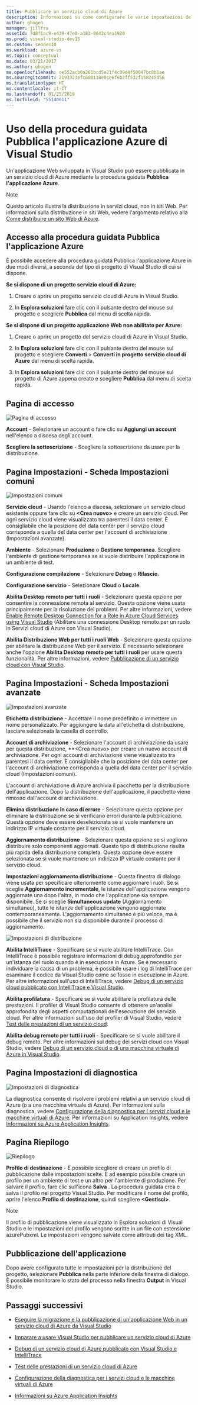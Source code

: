 ```yaml
---
title: Pubblicare un servizio cloud di Azure
description: Informazioni su come configurare le varie impostazioni della procedura guidata Pubblica l'applicazione Azure di Visual Studio
author: ghogen
manager: jillfra
assetId: 7d8f1ac9-e439-47e0-a183-0642c4ea1920
ms.prod: visual-studio-dev15
ms.custom: seodec18
ms.workload: azure-vs
ms.topic: conceptual
ms.date: 03/21/2017
ms.author: ghogen
ms.openlocfilehash: ce552acb0a261bcd5e21f4c09d4f58047bc8b1ae
ms.sourcegitcommit: 2193323efc608118e0ce6f6b2ff532f158245d56
ms.translationtype: HT
ms.contentlocale: it-IT
ms.lasthandoff: 01/25/2019
ms.locfileid: "55140611"
---
```

# <a name="using-the-visual-studio-publish-azure-application-wizard"></a>Uso della procedura guidata Pubblica l'applicazione Azure di Visual Studio

Un'applicazione Web sviluppata in Visual Studio può essere pubblicata in un servizio cloud di Azure mediante la procedura guidata **Pubblica l'applicazione Azure**.

> [!Note]
> Questo articolo illustra la distribuzione in servizi cloud, non in siti Web. Per informazioni sulla distribuzione in siti Web, vedere l'argomento relativo alla [Come distribuire un sito Web di Azure](https://social.msdn.microsoft.com/Search/windowsazure?query=How%20to%20Deploy%20an%20Azure%20Web%20Site&Refinement=138&ac=4#refinementChanges=117&pageNumber=1&showMore=false).

## <a name="accessing-the-publish-azure-application-wizard"></a>Accesso alla procedura guidata Pubblica l'applicazione Azure

È possibile accedere alla procedura guidata Pubblica l'applicazione Azure in due modi diversi, a seconda del tipo di progetto di Visual Studio di cui si dispone.

**Se si dispone di un progetto servizio cloud di Azure:**

1. Creare o aprire un progetto servizio cloud di Azure in Visual Studio.

1. In **Esplora soluzioni** fare clic con il pulsante destro del mouse sul progetto e scegliere **Pubblica** dal menu di scelta rapida.

**Se si dispone di un progetto applicazione Web non abilitato per Azure:**

1. Creare o aprire un progetto del servizio cloud di Azure in Visual Studio.

1. In **Esplora soluzioni** fare clic con il pulsante destro del mouse sul progetto e scegliere **Converti** > **Converti in progetto servizio cloud di Azure** dal menu di scelta rapida.

1. In **Esplora soluzioni** fare clic con il pulsante destro del mouse sul progetto di Azure appena creato e scegliere **Pubblica** dal menu di scelta rapida.

## <a name="sign-in-page"></a>Pagina di accesso

![Pagina di accesso](./media/vs-azure-tools-publish-azure-application-wizard/sign-in.png)

**Account** - Selezionare un account o fare clic su **Aggiungi un account** nell'elenco a discesa degli account.

**Scegliere la sottoscrizione** - Scegliere la sottoscrizione da usare per la distribuzione.

## <a name="settings-page---common-settings-tab"></a>Pagina Impostazioni - Scheda Impostazioni comuni

![Impostazioni comuni](./media/vs-azure-tools-publish-azure-application-wizard/settings-common-settings.png)

**Servizio cloud** - Usando l'elenco a discesa, selezionare un servizio cloud esistente oppure fare clic su **&lt;Crea nuovo&gt;** e creare un servizio cloud. Per ogni servizio cloud viene visualizzato tra parentesi il data center. È consigliabile che la posizione del data center per il servizio cloud corrisponda a quella del data center per l'account di archiviazione (Impostazioni avanzate).

**Ambiente** - Selezionare **Produzione** o **Gestione temporanea**. Scegliere l'ambiente di gestione temporanea se si vuole distribuire l'applicazione in un ambiente di test.

**Configurazione compilazione** - Selezionare **Debug** o **Rilascio**.

**Configurazione servizio** - Selezionare **Cloud** o **Locale**.

**Abilita Desktop remoto per tutti i ruoli** - Selezionare questa opzione per consentire la connessione remota al servizio. Questa opzione viene usata principalmente per la risoluzione dei problemi. Per altre informazioni, vedere [Enable Remote Desktop Connection for a Role in Azure Cloud Services using Visual Studio](/azure/cloud-services/cloud-services-role-enable-remote-desktop-visual-studio) (Abilitare una connessione Desktop remoto per un ruolo in Servizi cloud di Azure con Visual Studio).

**Abilita Distribuzione Web per tutti i ruoli Web** - Selezionare questa opzione per abilitare la distribuzione Web per il servizio. È necessario selezionare anche l'opzione **Abilita Desktop remoto per tutti i ruoli** per usare questa funzionalità. Per altre informazioni, vedere [Pubblicazione di un servizio cloud con Visual Studio](vs-azure-tools-publishing-a-cloud-service.md).

## <a name="settings-page---advanced-settings-tab"></a>Pagina Impostazioni - Scheda Impostazioni avanzate

![Impostazioni avanzate](./media/vs-azure-tools-publish-azure-application-wizard/settings-advanced-settings.png)

**Etichetta distribuzione** - Accettare il nome predefinito o immettere un nome personalizzato. Per aggiungere la data all'etichetta di distribuzione, lasciare selezionata la casella di controllo.

**Account di archiviazione** - Selezionare l'account di archiviazione da usare per questa distribuzione, **&lt;Crea nuovo> per creare un nuovo account di archiviazione. Per ogni account di archiviazione viene visualizzato tra parentesi il data center. È consigliabile che la posizione del data center per l'account di archiviazione corrisponda a quella del data center per il servizio cloud (Impostazioni comuni).

L'account di archiviazione di Azure archivia il pacchetto per la distribuzione dell'applicazione. Dopo la distribuzione dell'applicazione, il pacchetto viene rimosso dall'account di archiviazione.

**Elimina distribuzione in caso di errore** - Selezionare questa opzione per eliminare la distribuzione se si verificano errori durante la pubblicazione. Questa opzione deve essere deselezionata se si vuole mantenere un indirizzo IP virtuale costante per il servizio cloud.

**Aggiornamento distribuzione** - Selezionare questa opzione se si vogliono distribuire solo componenti aggiornati. Questo tipo di distribuzione risulta più rapida della distribuzione completa. Questa opzione deve essere selezionata se si vuole mantenere un indirizzo IP virtuale costante per il servizio cloud.

**Impostazioni aggiornamento distribuzione** - Questa finestra di dialogo viene usata per specificare ulteriormente come aggiornare i ruoli. Se si sceglie **Aggiornamento incrementale**, le istanze dell'applicazione vengono aggiornate una dopo l'altra, in modo che l'applicazione sia sempre disponibile. Se si sceglie **Simultaneous update** (Aggiornamento simultaneo), tutte le istanze dell'applicazione vengono aggiornate contemporaneamente. L'aggiornamento simultaneo è più veloce, ma è possibile che il servizio non sia disponibile durante il processo di aggiornamento.

![Impostazioni di distribuzione](./media/vs-azure-tools-publish-azure-application-wizard/deployment-settings.png)

**Abilita IntelliTrace** - Specificare se si vuole abilitare IntelliTrace. Con IntelliTrace è possibile registrare informazioni di debug approfondite per un'istanza del ruolo quando è in esecuzione in Azure. Se è necessario individuare la causa di un problema, è possibile usare i log di IntelliTrace per esaminare il codice da Visual Studio come se fosse in esecuzione in Azure. Per altre informazioni sull'uso di IntelliTrace, vedere [Debug di un servizio cloud pubblicato con IntelliTrace e Visual Studio](./vs-azure-tools-intellitrace-debug-published-cloud-services.md).

**Abilita profilatura** - Specificare se si vuole abilitare la profilatura delle prestazioni. Il profiler di Visual Studio consente di ottenere un'analisi approfondita degli aspetti computazionali dell'esecuzione del servizio cloud. Per altre informazioni sull'uso del profiler di Visual Studio, vedere [Test delle prestazioni di un servizio cloud](./vs-azure-tools-performance-profiling-cloud-services.md).

**Abilita debug remoto per tutti i ruoli** - Specificare se si vuole abilitare il debug remoto. Per altre informazioni sul debug dei servizi cloud con Visual Studio, vedere [Debug di un servizio cloud o di una macchina virtuale di Azure in Visual Studio](./vs-azure-tools-debug-cloud-services-virtual-machines.md).

## <a name="diagnostics-settings-page"></a>Pagina Impostazioni di diagnostica

![Impostazioni di diagnostica](./media/vs-azure-tools-publish-azure-application-wizard/diagnostic-settings.png)

La diagnostica consente di risolvere i problemi relativi a un servizio cloud di Azure (o a una macchina virtuale di Azure). Per informazioni sulla diagnostica, vedere [Configurazione della diagnostica per i servizi cloud e le macchine virtuali di Azure](./vs-azure-tools-diagnostics-for-cloud-services-and-virtual-machines.md). Per informazioni su Application Insights, vedere [Informazioni su Azure Application Insights](/azure/application-insights/app-insights-overview).

## <a name="summary-page"></a>Pagina Riepilogo

![Riepilogo](./media/vs-azure-tools-publish-azure-application-wizard/summary.png)

**Profilo di destinazione** - È possibile scegliere di creare un profilo di pubblicazione dalle impostazioni scelte. È ad esempio possibile creare un profilo per un ambiente di test e un altro per l'ambiente di produzione. Per salvare il profilo, fare clic sull'icona **Salva** . La procedura guidata crea e salva il profilo nel progetto Visual Studio. Per modificare il nome del profilo, aprire l'elenco **Profilo di destinazione**, quindi scegliere **&lt;Gestisci&gt;**.

   > [!Note]
   > Il profilo di pubblicazione viene visualizzato in Esplora soluzioni di Visual Studio e le impostazioni del profilo vengono scritte in un file con estensione azurePubxml. Le impostazioni vengono salvate come attributi dei tag XML.

## <a name="publishing-your-application"></a>Pubblicazione dell'applicazione

Dopo avere configurato tutte le impostazioni per la distribuzione del progetto, selezionare **Pubblica** nella parte inferiore della finestra di dialogo. È possibile monitorare lo stato del processo nella finestra **Output** in Visual Studio.

## <a name="next-steps"></a>Passaggi successivi

- [Eseguire la migrazione e la pubblicazione di un'applicazione Web in un servizio cloud di Azure da Visual Studio](./vs-azure-tools-migrate-publish-web-app-to-cloud-service.md)

- [Imparare a usare Visual Studio per pubblicare un servizio cloud di Azure](./vs-azure-tools-publishing-a-cloud-service.md)

- [Debug di un servizio cloud di Azure pubblicato con Visual Studio e IntelliTrace](./vs-azure-tools-intellitrace-debug-published-cloud-services.md)

- [Test delle prestazioni di un servizio cloud di Azure](./vs-azure-tools-performance-profiling-cloud-services.md)

- [Configurazione della diagnostica per i servizi cloud e le macchine virtuali di Azure](./vs-azure-tools-diagnostics-for-cloud-services-and-virtual-machines.md)

- [Informazioni su Azure Application Insights](/azure/application-insights/app-insights-overview)